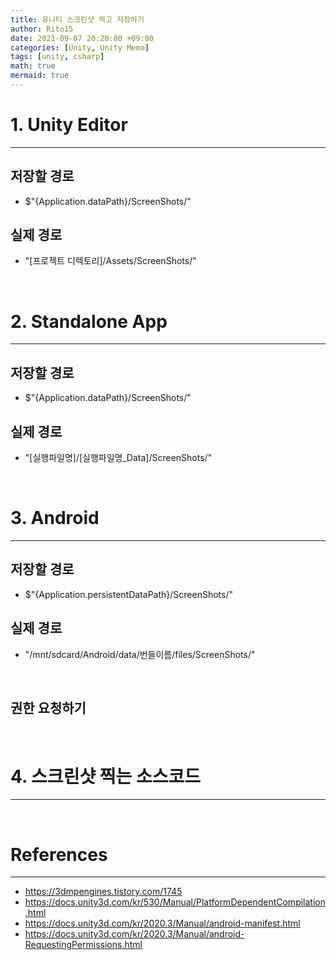 ```yaml
---
title: 유니티 스크린샷 찍고 저장하기
author: Rito15
date: 2021-09-07 20:20:00 +09:00
categories: [Unity, Unity Memo]
tags: [unity, csharp]
math: true
mermaid: true
---
```


# 1. Unity Editor
---

## 저장할 경로
 - $"{Application.dataPath}/ScreenShots/"

## 실제 경로
 - "[프로젝트 디렉토리]/Assets/ScreenShots/"

<br>
<!-- ========================================================== -->

# 2. Standalone App
---

## 저장할 경로
 - $"{Application.dataPath}/ScreenShots/"

## 실제 경로
 - "[실행파일명]/[실행파일명_Data]/ScreenShots/"

<br>
<!-- ========================================================== -->

# 3. Android
---

## 저장할 경로
 - $"{Application.persistentDataPath}/ScreenShots/"

## 실제 경로
 - "/mnt/sdcard/Android/data/번들이름/files/ScreenShots/"
 
<br>

## 권한 요청하기



<br>
<!-- ========================================================== -->

# 4. 스크린샷 찍는 소스코드
---




<br>
<!-- ========================================================== -->

# References
---
- <https://3dmpengines.tistory.com/1745>
- <https://docs.unity3d.com/kr/530/Manual/PlatformDependentCompilation.html>
- <https://docs.unity3d.com/kr/2020.3/Manual/android-manifest.html>
- <https://docs.unity3d.com/kr/2020.3/Manual/android-RequestingPermissions.html>